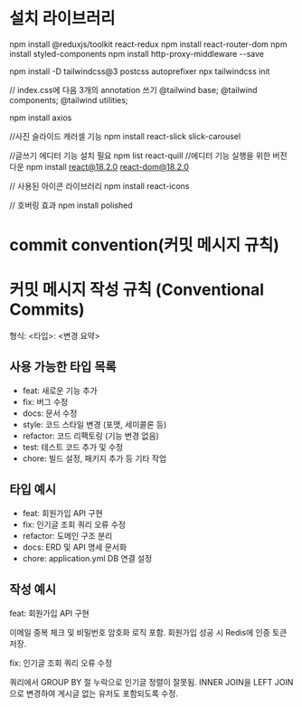 # 설치 라이브러리
npm install @reduxjs/toolkit react-redux
npm install react-router-dom
npm install styled-components
npm install http-proxy-middleware --save

npm install -D tailwindcss@3 postcss autoprefixer
npx tailwindcss init

// index.css에 다음 3개의 annotation 쓰기
@tailwind base;
@tailwind components;
@tailwind utilities;

npm install axios

//사진 슬라이드 캐러셀 기능
npm install react-slick slick-carousel

//글쓰기 에디터 기능 설치 필요
npm list react-quill
    //에디터 기능 실행을 위한 버전 다운
    npm install react@18.2.0 react-dom@18.2.0

// 사용된 아이콘 라이브러리
npm install react-icons

// 호버링 효과
npm install polished


# commit convention(커밋 메시지 규칙)

# 커밋 메시지 작성 규칙 (Conventional Commits)

형식: <타입>: <변경 요약>

## 사용 가능한 타입 목록
- feat: 새로운 기능 추가
- fix: 버그 수정
- docs: 문서 수정
- style: 코드 스타일 변경 (포맷, 세미콜론 등)
- refactor: 코드 리팩토링 (기능 변경 없음)
- test: 테스트 코드 추가 및 수정
- chore: 빌드 설정, 패키지 추가 등 기타 작업

## 타입 예시
- feat: 회원가입 API 구현
- fix: 인기글 조회 쿼리 오류 수정
- refactor: 도메인 구조 분리
- docs: ERD 및 API 명세 문서화
- chore: application.yml DB 연결 설정

## 작성 예시
feat: 회원가입 API 구현

이메일 중복 체크 및 비밀번호 암호화 로직 포함.
회원가입 성공 시 Redis에 인증 토큰 저장.

fix: 인기글 조회 쿼리 오류 수정

쿼리에서 GROUP BY 절 누락으로 인기글 정렬이 잘못됨.
INNER JOIN을 LEFT JOIN으로 변경하여 게시글 없는 유저도 포함되도록 수정.
